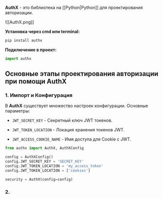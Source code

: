 **AuthX** - это библиотека на [[Python|Python]] для проектирования авторизации. 

![[AuthX.png]]

**Установка через cmd или terminal:**

```Python
pip install authx
```

**Подключение в проект:**

```Python
import authx
```

## Основные этапы проектирования авторизации при помощи AuthX

### 1. Импорт и Конфигурация

В **AuthX** существует множество настроек конфигурации. Основные параметры:

- `JWT_SECRET_KEY` - Секретный ключ JWT токенов.

- `JWT_TOKEN_LOCATION` - Локация хранения токенов JWT.

- `JWT_ACCESS_COOKIE_NAME` - Имя доступа для Cookie с JWT.

```Python
from authx import AuthX, AuthXConfig

config = AuthXConfig()
config.JWT_SECRET_KEY = 'SECRET_KEY'
config.JWT_TOKEN_LOCATION = 'my_access_token'
config.JWT_TOKEN_LOCATION = ['cookies']

security = AuthX(config=config)
```

### 2. 